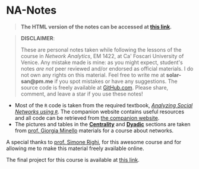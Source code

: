 # NA-Notes

> __The HTML version of the notes can be accessed at [this link](https://solar-san.github.io/NA-Notes/docs/Network_Analysis.html).__

> __DISCLAIMER__:
>
> These are personal notes taken while following the lessons of the course in _Network Analytics_, EM 1422, at Ca' Foscari University of Venice. Any mistake made is mine: as you might expect, student's notes _are not_ peer reviewed and/or endorsed as official materials. I do not own any rights on this material. Feel free to write me at __solar-san@pm.me__ if you spot mistakes or have any suggestions. The source code is freely available at [GitHub.com](https://github.com/solar-san). Please share, comment, and leave a star if you use these notes!

- Most of the `R` code is taken from the required textbook, [_Analyzing Social Networks using `R`_](https://uk.sagepub.com/en-gb/eur/analyzing-social-networks-using-r/book271675). The companion website contains useful resources and all code can be retrieved from [the companion website](https://sites.google.com/view/asnr-2022/home).
- The pictures and tables in the [__Centrality__](https://solar-san.github.io/NA-Notes/docs/Network_Analysis.html#centrality) and [__Dyadic__](https://solar-san.github.io/NA-Notes/docs/Network_Analysis.html#centrality) sections are taken from [prof. Giorgia Minello](https://www.unive.it/data/persone/11535404) materials for a course about networks.

A special thanks to [prof. Simone Righi](https://www.simonerighi.com), for this awesome course and for allowing me to make this material freely available online.

The final project for this course is available at [this link]().


